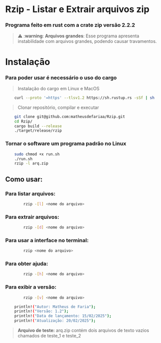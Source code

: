 # Rzip - Listar e Extrair arquivos zip

### Programa feito em rust com a crate zip versão 2.2.2

> ⚠️ :**warning**: **Arquivos grandes**: Esse programa apresenta instabilidade com arquivos grandes, podendo causar travamentos.


# Instalação

### Para poder usar é necessário o uso do cargo
> Instalação do cargo em Linux e MacOS

```bash 
    curl --proto '=https' --tlsv1.2 https://sh.rustup.rs -sSf | sh

```

> Clonar repositório, compilar e executar
```bash 
    git clone git@github.com:matheusdefariaa/Rzip.git
    cd Rzip/
    cargo build --release
    ./target/release/rzip
```

### Tornar o software um programa padrão no Linux

```bash
	sudo chmod +x run.sh
	./run.sh
	rzip -l arq.zip
```

## Como usar:

### Para listar arquivos: 
```bash
        rzip -[l] <nome do arquivo>
```
### Para extrair arquivos: 
```bash
        rzip -[d] <nome do arquivo>
```

### Para usar a interface no terminal: 
```bash
        rzip <nome do arquivo>
```

### Para obter ajuda: 
```bash
        rzip -[h] <nome do arquivo>
```

### Para exibir a versão: 
```bash
        rzip -[v] <nome do arquivo>
```

```bash
    println!("Autor: Matheus de Faria");
    println!("Versão: 1.2");
    println!("Data de lançamento: 15/02/2025");
    println!("Atualização: 20/02/2025");
```

>**Arquivo de teste:** arq.zip contém dois arquivos de texto vazios chamados de teste_1 e teste_2

<!-- ### Imagens da interface:

<img src="assets/img/menu.png">
<img src="assets/img/listar.png">
<img src="assets/img/extrair.png"> -->